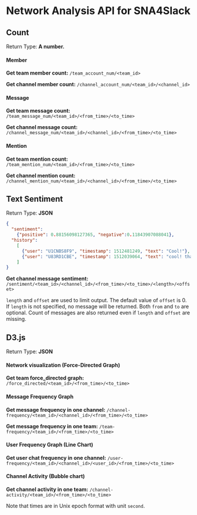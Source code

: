 # Network Analysis API for SNA4Slack

## Count

Return Type: **A number.**

#### Member

**Get team member count:**
`/team_account_num/<team_id>`

**Get channel member count:**
`/channel_account_num/<team_id>/<channel_id>`

#### Message

**Get team message count:**
`/team_message_num/<team_id>/<from_time>/<to_time>`

**Get channel message count:**
`/channel_message_num/<team_id>/<channel_id>/<from_time>/<to_time>`

#### Mention

**Get team mention count:**
`/team_mention_num/<team_id>/<from_time>/<to_time>`

**Get channel mention count:**
`/channel_mention_num/<team_id>/<channel_id>/<from_time>/<to_time>`

## Text Sentiment

Return Type: **JSON**

```json
{
  "sentiment":
    {"positive": 0.88156098127365, "negative":0.11843907088041},
  "history":
    [
      {"user": "U1CNBS8F9", "timestamp": 1512481249, "text": "Cool!"},
      {"user": "U83RD1CBE", "timestamp": 1512039064, "text": "cool! thanks!"}
    ]
}
```


**Get channel message sentiment:**
`/sentiment/<team_id>/<channel_id>/<from_time>/<to_time>/<length>/<offset>`

`length` and `offset` are used to limit output.
The default value of `offset` is 0.
If `length` is not specified, no message will be returned.
Both `from` and `to` are optional.
Count of messages are also returned even if `length` and `offset` are missing.

## D3.js

Return Type: **JSON**

#### Network visualization (Force-Directed Graph)

**Get team force_directed graph:**
`/force_directed/<team_id>/<from_time>/<to_time>`

#### Message Frequency Graph

**Get message frequency in one channel:**
`/channel-frequency/<team_id>/<channel_id>/<from_time>/<to_time>`

**Get message frequency in one team:**
`/team-frequency/<team_id>/<from_time>/<to_time>`

#### User Frequency Graph (Line Chart)

**Get user chat frequency in one channel:**
`/user-frequency/<team_id>/<channel_id>/<user_id>/<from_time>/<to_time>`

#### Channel Activity (Bubble chart)

**Get channel activity in one team:**
`/channel-activity/<team_id>/<from_time>/<to_time>`

Note that times are in Unix epoch format with unit `second`.
